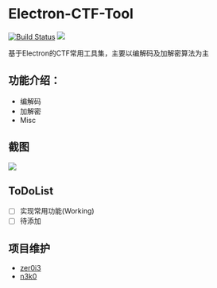 # Electron-CTF-Tool
[![Build Status](https://travis-ci.org/zer0i3/electron-ctf-tools.svg?branch=master)](https://travis-ci.org/zer0i3/electron-ctf-tools) ![](https://img.shields.io/github/license/zer0i3/electron-ctf-tools.svg?style=flat)

基于Electron的CTF常用工具集，主要以编解码及加解密算法为主

## 功能介绍：

* 编解码
* 加解密
* Misc

## 截图

![](https://github.com/zer0i3/electron-ctf-tools/blob/master/images/ctf-tool.png?raw=true)

## ToDoList

- [ ] 实现常用功能(Working)
- [ ] 待添加

## 项目维护

* [zer0i3](https://github.com/zer0i3)
* [n3k0](https://github.com/kuraraneko)